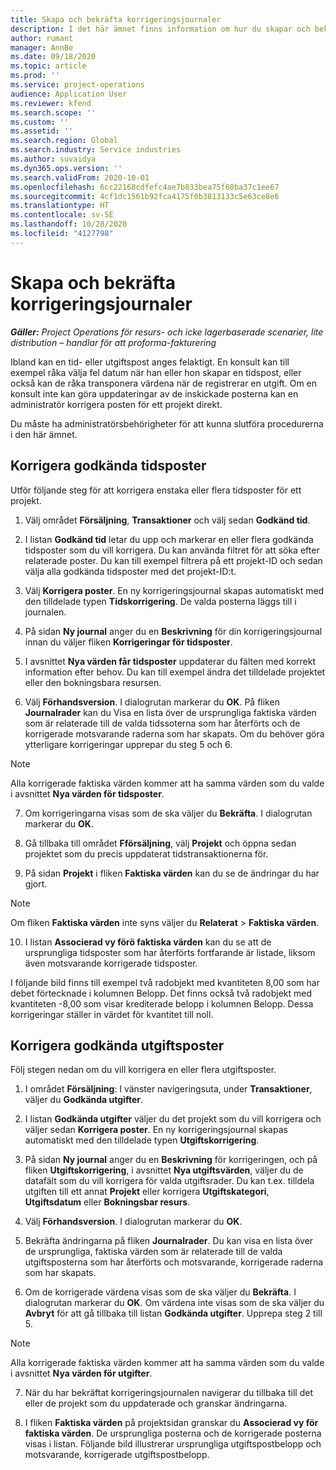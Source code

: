```yaml
---
title: Skapa och bekräfta korrigeringsjournaler
description: I det här ämnet finns information om hur du skapar och bekräftar en korrigeringsjournal.
author: rumant
manager: AnnBe
ms.date: 09/18/2020
ms.topic: article
ms.prod: ''
ms.service: project-operations
audience: Application User
ms.reviewer: kfend
ms.search.scope: ''
ms.custom: ''
ms.assetid: ''
ms.search.region: Global
ms.search.industry: Service industries
ms.author: suvaidya
ms.dyn365.ops.version: ''
ms.search.validFrom: 2020-10-01
ms.openlocfilehash: 6cc22168cdfefc4ae7b833bea75f68ba37c1ee67
ms.sourcegitcommit: 4cf1dc1561b92fca4175f0b3813133c5e63ce8e6
ms.translationtype: HT
ms.contentlocale: sv-SE
ms.lasthandoff: 10/28/2020
ms.locfileid: "4127798"
---
```

# <a name="create-and-confirm-correction-journals"></a>Skapa och bekräfta korrigeringsjournaler

_**Gäller:** Project Operations för resurs- och icke lagerbaserade scenarier, lite distribution – handlar för att proforma-fakturering_

Ibland kan en tid- eller utgiftspost anges felaktigt. En konsult kan till exempel råka välja fel datum när han eller hon skapar en tidspost, eller också kan de råka transponera värdena när de registrerar en utgift. Om en konsult inte kan göra uppdateringar av de inskickade posterna kan en administratör korrigera posten för ett projekt direkt.

Du måste ha administratörsbehörigheter för att kunna slutföra procedurerna i den här ämnet.

## <a name="correct-approved-time-entries"></a>Korrigera godkända tidsposter     

Utför följande steg för att korrigera enstaka eller flera tidsposter för ett projekt.

1. Välj området **Försäljning**, **Transaktioner** och välj sedan **Godkänd tid**. 

2. I listan **Godkänd tid** letar du upp och markerar en eller flera godkända tidsposter som du vill korrigera. Du kan använda filtret för att söka efter relaterade poster. Du kan till exempel filtrera på ett projekt-ID och sedan välja alla godkända tidsposter med det projekt-ID:t.

3. Välj **Korrigera poster**. En ny korrigeringsjournal skapas automatiskt med den tilldelade typen **Tidskorrigering**. De valda posterna läggs till i journalen. 

4. På sidan **Ny journal** anger du en **Beskrivning** för din korrigeringsjournal innan du väljer fliken **Korrigeringar för tidsposter**.  

5. I avsnittet **Nya värden får tidsposter** uppdaterar du fälten med korrekt information efter behov. Du kan till exempel ändra det tilldelade projektet eller den bokningsbara resursen.

6. Välj **Förhandsversion**. I dialogrutan markerar du **OK**. På fliken **Journalrader** kan du Visa en lista över de ursprungliga faktiska värden som är relaterade till de valda tidssoterna som har återförts och de korrigerade motsvarande raderna som har skapats. Om du behöver göra ytterligare korrigeringar upprepar du steg 5 och 6. 

> [!NOTE]
> Alla korrigerade faktiska värden kommer att ha samma värden som du valde i avsnittet **Nya värden för tidsposter**.

7. Om korrigeringarna visas som de ska väljer du **Bekräfta**. I dialogrutan markerar du **OK**.

8. Gå tillbaka till området **Fförsäljning**, välj **Projekt** och öppna sedan projektet som du precis uppdaterat tidstransaktionerna för. 

9. På sidan **Projekt** i fliken **Faktiska värden** kan du se de ändringar du har gjort. 

> [!NOTE]
> Om fliken **Faktiska värden** inte syns väljer du **Relaterat** > **Faktiska värden**.  

10. I listan **Associerad vy förö faktiska värden** kan du se att de ursprungliga tidsposter som har återförts fortfarande är listade, liksom även motsvarande korrigerade tidsposter. 

I följande bild finns till exempel två radobjekt med kvantiteten 8,00 som har debet förtecknade i kolumnen Belopp. Det finns också två radobjekt med kvantiteten -8,00 som visar krediterade belopp i kolumnen Belopp. Dessa korrigeringar ställer in värdet för kvantitet till noll.

 
## <a name="correct-approved-expense-entries"></a>Korrigera godkända utgiftsposter

Följ stegen nedan om du vill korrigera en eller flera utgiftsposter. 

1. I området **Försäljning**: I vänster navigeringsuta, under **Transaktioner**, väljer du **Godkända utgifter**.

2. I listan **Godkända utgifter** väljer du det projekt som du vill korrigera och väljer sedan **Korrigera poster**. En ny korrigeringsjournal skapas automatiskt med den tilldelade typen **Utgiftskorrigering**. 

3. På sidan **Ny journal** anger du en **Beskrivning** för korrigeringen, och på fliken **Utgiftskorrigering**, i avsnittet **Nya utgiftsvärden**, väljer du de datafält som du vill korrigera för valda utgiftsrader. Du kan t.ex. tilldela utgiften till ett annat **Projekt** eller korrigera **Utgiftskategori**, **Utgiftsdatum** eller **Bokningsbar resurs**.

4. Välj **Förhandsversion**. I dialogrutan markerar du **OK**. 

5. Bekräfta ändringarna på fliken **Journalrader**. Du kan visa en lista över de ursprungliga, faktiska värden som är relaterade till de valda utgiftsposterna som har återförts och motsvarande, korrigerade raderna som har skapats.

6. Om de korrigerade värdena visas som de ska väljer du **Bekräfta**. I dialogrutan markerar du **OK**. Om värdena inte visas som de ska väljer du **Avbryt** för att gå tillbaka till listan **Godkända utgifter**. Upprepa steg 2 till 5. 

> [!NOTE]
> Alla korrigerade faktiska värden kommer att ha samma värden som du valde i avsnittet **Nya värden för utgifter**.

7. När du har bekräftat korrigeringsjournalen navigerar du tillbaka till det eller de projekt som du uppdaterade och granskar ändringarna.  

8. I fliken **Faktiska värden** på projektsidan granskar du **Associerad vy för faktiska värden**. De ursprungliga posterna och de korrigerade posterna visas i listan. Följande bild illustrerar ursprungliga utgiftspostbelopp och motsvarande, korrigerade utgiftspostbelopp. 


